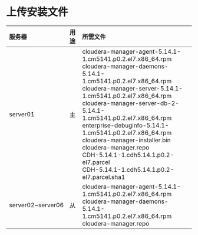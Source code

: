 上传安装文件
================================================================================

| 服务器 | 用途 | 所需文件 |
| :---- | :--- | :------|
| server01 | 主 | cloudera-manager-agent-5.14.1-1.cm5141.p0.2.el7.x86_64.rpm <br/> cloudera-manager-daemons-5.14.1-1.cm5141.p0.2.el7.x86_64.rpm<br/> cloudera-manager-server-5.14.1-1.cm5141.p0.2.el7.x86_64.rpm<br/> cloudera-manager-server-db-2-5.14.1-1.cm5141.p0.2.el7.x86_64.rpm<br/>enterprise-debuginfo-5.14.1-1.cm5141.p0.2.el7.x86_64.rpm<br/>cloudera-manager-installer.bin cloudera-manager.repo<br/>CDH-5.14.1-1.cdh5.14.1.p0.2-el7.parcel<br/>CDH-5.14.1-1.cdh5.14.1.p0.2-el7.parcel.sha1 |
| server02~server06 | 从 | cloudera-manager-agent-5.14.1-1.cm5141.p0.2.el7.x86_64.rpm<br/>cloudera-manager-daemons-5.14.1-1.cm5141.p0.2.el7.x86_64.rpm<br/>cloudera-manager.repo |

